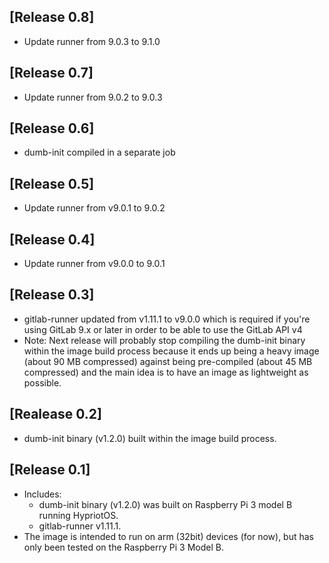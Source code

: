 ## [Release 0.8]

- Update runner from 9.0.3 to 9.1.0

## [Release 0.7]

- Update runner from 9.0.2 to 9.0.3

## [Release 0.6]

- dumb-init compiled in a separate job

## [Release 0.5]

- Update runner from v9.0.1 to 9.0.2

## [Release 0.4]

- Update runner from v9.0.0 to 9.0.1

## [Release 0.3]

- gitlab-runner updated from v1.11.1 to v9.0.0 which is required if you're using GitLab 9.x or later in order to be able to use the GitLab API v4
- Note: Next release will probably stop compiling the dumb-init binary within the image build process because it ends up being a heavy image (about 90 MB compressed) against being pre-compiled (about 45 MB compressed) and the main idea is to have an image as lightweight as possible.

## [Realease 0.2]

- dumb-init binary (v1.2.0) built within the image build process.

## [Release 0.1]

- Includes:
    - dumb-init binary (v1.2.0) was built on Raspberry Pi 3 model B running HypriotOS.
    - gitlab-runner v1.11.1.
- The image is intended to run on arm (32bit) devices (for now), but has only been tested on the Raspberry Pi 3 Model B.
